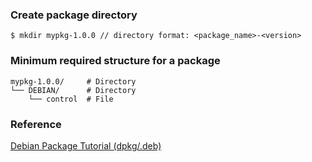 ### Create package directory
```
$ mkdir mypkg-1.0.0 // directory format: <package_name>-<version>
```
### Minimum required structure for a package
```
mypkg-1.0.0/     # Directory
└── DEBIAN/      # Directory
    └── control  # File
```

### Reference
[Debian Package Tutorial (dpkg/.deb)](https://www.devdungeon.com/content/debian-package-tutorial-dpkgdeb)
